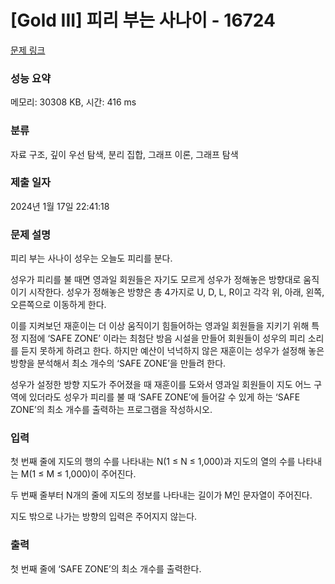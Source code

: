 # [Gold III] 피리 부는 사나이 - 16724 

[문제 링크](https://www.acmicpc.net/problem/16724) 

### 성능 요약

메모리: 30308 KB, 시간: 416 ms

### 분류

자료 구조, 깊이 우선 탐색, 분리 집합, 그래프 이론, 그래프 탐색

### 제출 일자

2024년 1월 17일 22:41:18

### 문제 설명

<p>피리 부는 사나이 성우는 오늘도 피리를 분다.</p>

<p>성우가 피리를 불 때면 영과일 회원들은 자기도 모르게 성우가 정해놓은 방향대로 움직이기 시작한다. 성우가 정해놓은 방향은 총 4가지로 U, D, L, R이고 각각 위, 아래, 왼쪽, 오른쪽으로 이동하게 한다.</p>

<p>이를 지켜보던 재훈이는 더 이상 움직이기 힘들어하는 영과일 회원들을 지키기 위해 특정 지점에 ‘SAFE ZONE’ 이라는 최첨단 방음 시설을 만들어 회원들이 성우의 피리 소리를 듣지 못하게 하려고 한다. 하지만 예산이 넉넉하지 않은 재훈이는 성우가 설정해 놓은 방향을 분석해서 최소 개수의 ‘SAFE ZONE’을 만들려 한다. </p>

<p>성우가 설정한 방향 지도가 주어졌을 때 재훈이를 도와서 영과일 회원들이 지도 어느 구역에 있더라도 성우가 피리를 불 때 ‘SAFE ZONE’에 들어갈 수 있게 하는 ‘SAFE ZONE’의 최소 개수를 출력하는 프로그램을 작성하시오.</p>

### 입력 

 <p>첫 번째 줄에 지도의 행의 수를 나타내는 N(1 ≤ N ≤ 1,000)과 지도의 열의 수를 나타내는 M(1 ≤ M ≤ 1,000)이 주어진다.</p>

<p>두 번째 줄부터 N개의 줄에 지도의 정보를 나타내는 길이가 M인 문자열이 주어진다.</p>

<p>지도 밖으로 나가는 방향의 입력은 주어지지 않는다.</p>

### 출력 

 <p>첫 번째 줄에 ‘SAFE ZONE’의 최소 개수를 출력한다.</p>

